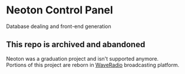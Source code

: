 # Neoton Control Panel #
Database dealing and front-end generation

## This repo is archived and abandoned 
Neoton was a graduation project and isn't supported anymore.  
Portions of this project are reborn in [WaveRadio](https://github.com/WaveRadio) broadcasting platform.
